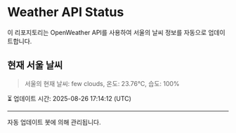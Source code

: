 
# Weather API Status

이 리포지토리는 OpenWeather API를 사용하여 서울의 날씨 정보를 자동으로 업데이트합니다.

## 현재 서울 날씨
> 서울의 현재 날씨: few clouds, 온도: 23.76°C, 습도: 100%

⏳ 업데이트 시간: 2025-08-26 17:14:12 (UTC)

---
자동 업데이트 봇에 의해 관리됩니다.
